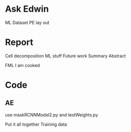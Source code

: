 # Ask Edwin

ML Dataset
PE lay out

# Report

Cell decomposition
ML stuff
Future work
Summary
Abstract

FML
I am cooked

# Code

## AE
use maskRCNNModel2.py and testWeights.py
 

Put it all together
Training data
